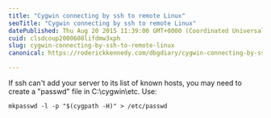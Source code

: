 ```yaml
---
title: "Cygwin connecting by ssh to remote Linux"
seoTitle: "Cygwin connecting by ssh to remote Linux"
datePublished: Thu Aug 20 2015 11:39:00 GMT+0000 (Coordinated Universal Time)
cuid: clsdcoup2000608lifdmw3xph
slug: cygwin-connecting-by-ssh-to-remote-linux
canonical: https://roderickkennedy.com/dbgdiary/cygwin-connecting-by-ssh-to-remote-linux

---
```


If ssh can't add your server to its list of known hosts, you may need to create a "passwd" file in C:\\cygwin\\etc. Use:

`mkpasswd -l -p "$(cygpath -H)" > /etc/passwd`